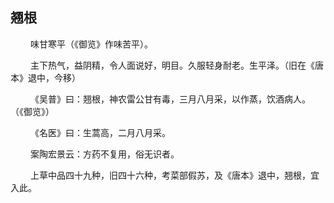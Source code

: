 ## 翘根
<p>&emsp;&emsp;
味甘寒平（《御览》作味苦平）。
</p>
<p>&emsp;&emsp;
主下热气，益阴精，令人面说好，明目。久服轻身耐老。生平泽。（旧在《唐本》退中，今移）
</p>
<p>&emsp;&emsp;
《吴普》曰：翘根，神农雷公甘有毒，三月八月采，以作蒸，饮酒病人。（《御览》）
</p>
<p>&emsp;&emsp;
《名医》曰：生蒿高，二月八月采。
</p>
<p>&emsp;&emsp;
案陶宏景云：方药不复用，俗无识者。
</p>
<p>&emsp;&emsp;
上草中品四十九种，旧四十六种，考菜部假苏，及《唐本》退中，翘根，宜入此。
</p>
